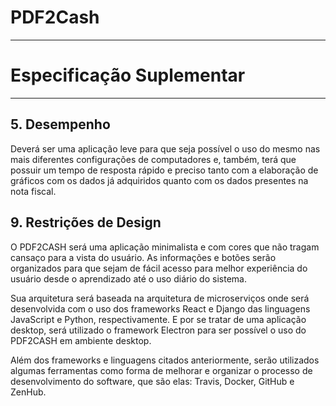 # PDF2Cash
***
# Especificação Suplementar
***

## 5. Desempenho
Deverá ser uma aplicação leve para que seja possível o uso do mesmo nas mais diferentes configurações de computadores e, também, terá que possuir um tempo de resposta rápido e preciso tanto com a elaboração de gráficos com os dados já adquiridos quanto com os dados presentes na nota fiscal.

## 9. Restrições de Design
O PDF2CASH será uma aplicação minimalista e com cores que não tragam cansaço para a vista do usuário. As informações e botões serão organizados para que sejam de fácil acesso para melhor experiência do usuário desde o aprendizado até o uso diário do sistema. 

Sua arquitetura será baseada na arquitetura de microserviços onde será desenvolvida com o uso dos frameworks React e Django das linguagens JavaScript e Python, respectivamente. E por se tratar de uma aplicação desktop, será utilizado o framework Electron para ser possível o uso do PDF2CASH em ambiente desktop. 

Além dos frameworks e linguagens citados anteriormente, serão utilizados algumas ferramentas como forma de melhorar e organizar o processo de desenvolvimento do software, que são elas: Travis, Docker, GitHub e ZenHub.
